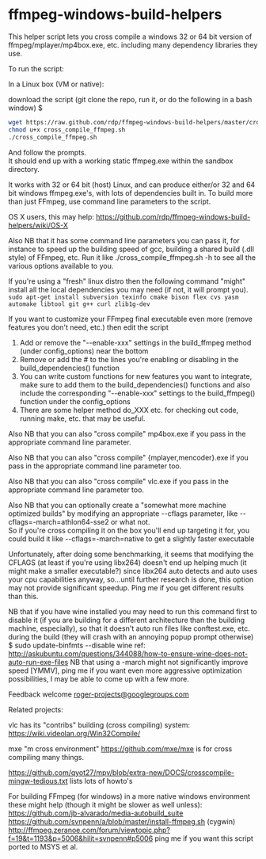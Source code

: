 ffmpeg-windows-build-helpers
============================

This helper script lets you cross compile a windows 32 or 64 bit version of ffmpeg/mplayer/mp4box.exe, etc.
including many dependency libraries they use.

To run the script:

In a Linux box (VM or native):

download the script (git clone the repo, run it, or do the following in a bash window) $

```bash
wget https://raw.github.com/rdp/ffmpeg-windows-build-helpers/master/cross_compile_ffmpeg.sh -O cross_compile_ffmpeg.sh
chmod u+x cross_compile_ffmpeg.sh
./cross_compile_ffmpeg.sh
```

And follow the prompts.  
It should end up with a working static ffmpeg.exe within the sandbox directory.

It works with 32 or 64 bit (host) Linux, and can produce either/or 32 and 64 bit windows ffmpeg.exe's, with lots of dependencies built in. To build more than just FFmpeg, use command line parameters to the script.

OS X users, this may help: https://github.com/rdp/ffmpeg-windows-build-helpers/wiki/OS-X

Also NB that it has some command line parameters you can pass it, for instance to speed
up the building speed of gcc, building a shared build (.dll style) of FFmpeg, etc. 
Run it like 
./cross_compile_ffmpeg.sh -h 
to see all the various options available to you.

If you're using a "fresh" linux distro then the following command "might" install all the local dependencies you may need (if not, it will prompt you).
```sudo apt-get install subversion texinfo cmake bison flex cvs yasm automake libtool git g++ curl zlib1g-dev```


If you want to customize your FFmpeg final executable even more (remove features you don't need, etc.) then edit the script
1. Add or remove the "--enable-xxx" settings in the build_ffmpeg method (under config_options) near the bottom
2. Remove or add the # to the lines you're enabling or disabling in the build_dependencies() function
3. You can write custom functions for new features you want to integrate, make sure to add them to the build_dependencies() functions and also include the corresponding "--enable-xxx" settings to the build_ffmpeg() function under the config_options
4. There are some helper method do_XXX etc. for checking out code, running make, etc. that may be useful.

Also NB that you can also "cross compile" mp4box.exe if you pass in the appropriate command line parameter.

Also NB that you can also "cross compile" {mplayer,mencoder}.exe if you pass in the appropriate command line parameter too.

Also NB that you can also "cross compile" vlc.exe if you pass in the appropriate command line parameter too.

Also NB that you can optionally create a "somewhat more machine optimized builds" by modifying an appropriate --cflags parameter, like --cflags=-march=athlon64-sse2 or what not.  
So if you're cross compiling it on the box you'll end up targeting it for, you could build it like --cflags=-march=native to get a slightly faster executable

Unfortunately, after doing some benchmarking, it seems that modifying the CFLAGS (at least if you're using libx264) doesn't end up helping much (it might make a smaller executable?) since libx264 auto detects and auto uses your cpu capabilities anyway, so...until further research is done, this option may not provide significant speedup.  Ping me if you get different results than this.

NB that if you have wine installed you may need to run this command first to disable it (if you are building for a different architecture than the building machine, especially), so that it doesn't auto run files like conftest.exe, etc. during the build (they will crash with an annoying popup prompt otherwise)
$ sudo update-binfmts --disable wine
ref: http://askubuntu.com/questions/344088/how-to-ensure-wine-does-not-auto-run-exe-files
NB that using a -march might not significantly improve speed [YMMV], ping me if you want even more aggressive optimization possibilities, I may be able to come up with a few more.

Feedback welcome roger-projects@googlegroups.com

Related projects:

vlc has its "contribs" building (cross compiling) system: https://wiki.videolan.org/Win32Compile/

mxe "m cross environment" https://github.com/mxe/mxe is for cross compiling many things.

https://github.com/qyot27/mpv/blob/extra-new/DOCS/crosscompile-mingw-tedious.txt lists lots of howto's

For building FFmpeg (for windows) in a more native windows environment these might help (though it might be slower as well unless):
https://github.com/jb-alvarado/media-autobuild_suite
https://github.com/svnpenn/a/blob/master/install-ffmpeg.sh (cygwin) http://ffmpeg.zeranoe.com/forum/viewtopic.php?f=19&t=1193&p=5006&hilit=svnpenn#p5006
ping me if you want this script ported to MSYS et al.

